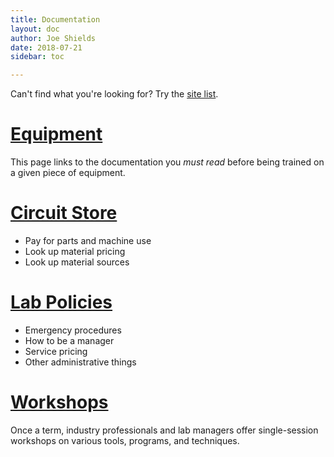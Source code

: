 ```yaml
---
title: Documentation
layout: doc
author: Joe Shields
date: 2018-07-21
sidebar: toc

---
```


Can't find what you're looking for? Try the [site list](siteList).

# [Equipment](equip)
This page links to the documentation you *must read* before being trained on a given piece of equipment.

# [Circuit Store](store)
- Pay for parts and machine use
- Look up material pricing
- Look up material sources

# [Lab Policies](policies)
- Emergency procedures
- How to be a manager
- Service pricing
- Other administrative things

# [Workshops](workshops)
Once a term, industry professionals and lab managers offer single-session workshops on various tools, programs, and techniques.

